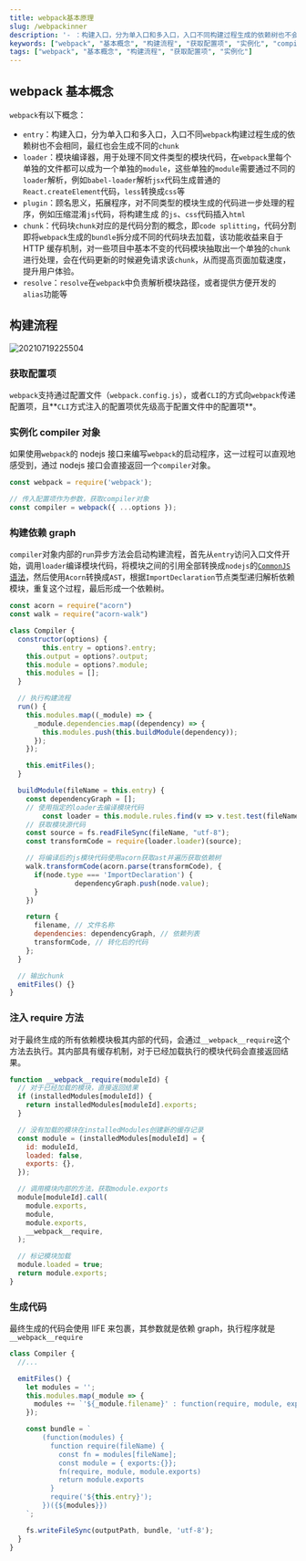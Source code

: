 ```yaml
---
title: webpack基本原理
slug: /webpackinner
description: '- ：构建入口，分为单入口和多入口，入口不同构建过程生成的依赖树也不会相同，最红也会生成不同的 - ：模块编译器，用于处理不同文件类型的模块代码，在里每个单独的文件都可以成为一个单独的，这些单独的需要通过不同的解析，例如解析代码生成普通的代码，转换成等 - ：顾名思义，拓展程序，对不同类型的模块生成的代码进一步处理的程'
keywords: ["webpack", "基本概念", "构建流程", "获取配置项", "实例化", "compiler", "对象", "构建依赖"]
tags: ["webpack", "基本概念", "构建流程", "获取配置项", "实例化"]
---
```


## webpack 基本概念

`webpack`有以下概念：

- `entry`：构建入口，分为单入口和多入口，入口不同`webpack`构建过程生成的依赖树也不会相同，最红也会生成不同的`chunk`
- `loader`：模块编译器，用于处理不同文件类型的模块代码，在`webpack`里每个单独的文件都可以成为一个单独的`module`，这些单独的`module`需要通过不同的`loader`解析，例如`babel-loader`解析`jsx`代码生成普通的`React.createElement`代码，`less`转换成`css`等
- `plugin`：顾名思义，拓展程序，对不同类型的模块生成的代码进一步处理的程序，例如压缩混淆`js`代码，将构建生成 的`js`、`css`代码插入`html`
- `chunk`：代码块`chunk`对应的是代码分割的概念，即`code splitting`，代码分割即将`webpack`生成的`bundle`拆分成不同的代码块去加载，该功能收益来自于 HTTP 缓存机制，对一些项目中基本不变的代码模块抽取出一个单独的`chunk`进行处理，会在代码更新的时候避免请求该`chunk`，从而提高页面加载速度，提升用户体验。
- `resolve`：`resolve`在`webpack`中负责解析模块路径，或者提供方便开发的 `alias`功能等

## 构建流程

![20210719225504](../../../public/images/20210719225504.png)

### 获取配置项

`webpack`支持通过配置文件（`webpack.config.js`），或者`CLI`的方式向`webpack`传递配置项，且**`CLI`方式注入的配置项优先级高于配置文件中的配置项**。

### 实例化 compiler 对象

如果使用`webpack`的 nodejs 接口来编写`webpack`的启动程序，这一过程可以直观地感受到，通过 nodejs 接口会直接返回一个`compiler`对象。

```javascript
const webpack = require('webpack');

// 传入配置项作为参数，获取compiler对象
const compiler = webpack({ ...options });
```

### 构建依赖 graph

`compiler`对象内部的`run`异步方法会启动构建流程，首先从`entry`访问入口文件开始，调用`loader`编译模块代码，将模块之间的引用全部转换成`nodejs`的[`CommonJS`语法](http://nodejs.cn/api/modules.html)，然后使用`Acorn`转换成`AST`，根据`ImportDeclaration`节点类型递归解析依赖模块，重复这个过程，最后形成一个依赖树。

```javascript
const acorn = require("acorn")
const walk = require("acorn-walk")

class Compiler {
  constructor(options) {
		this.entry = options?.entry;
    this.output = options?.output;
    this.module = options?.module;
    this.modules = [];
  }

  // 执行构建流程
  run() {
    this.modules.map((_module) => {
      _module.dependencies.map((dependency) => {
        this.modules.push(this.buildModule(dependency));
      });
    });

    this.emitFiles();
  }

  buildModule(fileName = this.entry) {
    const dependencyGraph = [];
    // 使用指定的loader去编译模块代码
		const loader = this.module.rules.find(v => v.test.test(fileName));
    // 获取模块源代码
    const source = fs.readFileSync(fileName, "utf-8");
    const transformCode = require(loader.loader)(source);

    // 将编译后的js模块代码使用acorn获取ast并遍历获取依赖树
    walk.transformCode(acorn.parse(transformCode), {
      if(node.type === 'ImportDeclaration') {
				dependencyGraph.push(node.value);
      }
    })

    return {
      filename, // 文件名称
      dependencies: dependencyGraph, // 依赖列表
      transformCode, // 转化后的代码
    };
  }

  // 输出chunk
  emitFiles() {}
}
```

### 注入 require 方法

对于最终生成的所有依赖模块极其内部的代码，会通过`__webpack__require`这个方法去执行。其内部具有缓存机制，对于已经加载执行的模块代码会直接返回结果。

```javascript
function __webpack__require(moduleId) {
  // 对于已经加载的模块，直接返回结果
  if (installedModules[moduleId]) {
    return installedModules[moduleId].exports;
  }

  // 没有加载的模块在installedModules创建新的缓存记录
  const module = (installedModules[moduleId] = {
    id: moduleId,
    loaded: false,
    exports: {},
  });

  // 调用模块内部的方法，获取module.exports
  module[moduleId].call(
    module.exports,
    module,
    module.exports,
    __webpack__require,
  );

  // 标记模块加载
  module.loaded = true;
  return module.exports;
}
```

### 生成代码

最终生成的代码会使用 IIFE 来包裹，其参数就是依赖 graph，执行程序就是`__webpack__require`

```javascript
class Compiler {
  //...

  emitFiles() {
    let modules = '';
    this.modules.map(_module => {
      modules += `'${_module.filename}' : function(require, module, exports) {${_module.transformCode}},`;
    });

    const bundle = `
        (function(modules) {
          function require(fileName) {
            const fn = modules[fileName];
            const module = { exports:{}};
            fn(require, module, module.exports)
            return module.exports
          }
          require('${this.entry}');
        })({${modules}})
    `;

    fs.writeFileSync(outputPath, bundle, 'utf-8');
  }
}
```

